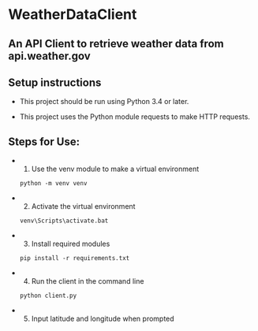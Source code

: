 # WeatherDataClient
## An API Client to retrieve weather data from api.weather.gov


## Setup instructions

* This project should be run using Python 3.4 or later.

* This project uses the Python module requests to make HTTP requests.


## Steps for Use:

* 1. Use the venv module to make a virtual environment 

    ```
    python -m venv venv
    ```

* 2. Activate the virtual environment

    ```
    venv\Scripts\activate.bat
    ```

* 3. Install required modules

    ```
    pip install -r requirements.txt
    ```

* 4. Run the client in the command line

    ```
    python client.py
    ```

* 5. Input latitude and longitude when prompted

